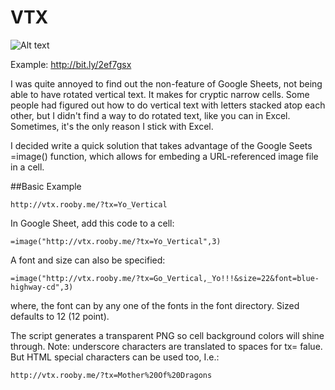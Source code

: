 # VTX
![Alt text](http://vtx.rooby.me/img/screenshot2.png "Screenshot")

Example: http://bit.ly/2ef7gsx

I was quite annoyed to find out the non-feature of Google Sheets, not being able to have rotated vertical text. It makes for cryptic narrow cells. Some people had figured out how to do vertical text with letters stacked atop each other, but I didn't find a way to do rotated text, like you can in Excel.  Sometimes, it's the only reason I stick with Excel.

I decided write a quick solution that takes advantage of the Google Seets =image() function, which allows for embeding a URL-referenced image file in a cell.

##Basic Example
```
http://vtx.rooby.me/?tx=Yo_Vertical
```
In Google Sheet, add this code to a cell:
```
=image("http://vtx.rooby.me/?tx=Yo_Vertical",3)
```
A font and size can also be specified:
```
=image("http://vtx.rooby.me/?tx=Go_Vertical,_Yo!!!&size=22&font=blue-highway-cd",3)
```
where, the font can by any one of the fonts in the font directory.  Sized defaults to 12 (12 point).


The script generates a transparent PNG so cell background colors will shine through.
Note: underscore characters are translated to spaces for tx= falue.  But HTML special characters can be used too, I.e.:
```
http://vtx.rooby.me/?tx=Mother%20Of%20Dragons
```
